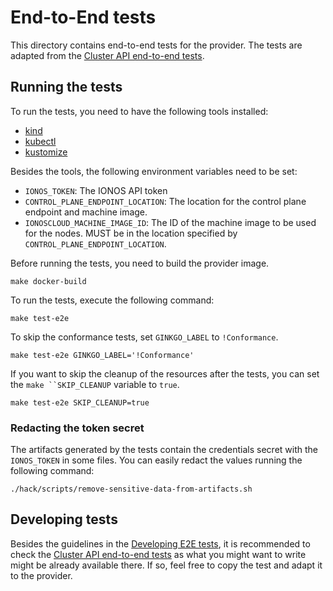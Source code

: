 # End-to-End tests

This directory contains end-to-end tests for the provider. The tests are adapted from the
[Cluster API end-to-end tests][cluster-api-test-repo].

## Running the tests

To run the tests, you need to have the following tools installed:

- [kind](https://kind.sigs.k8s.io/docs/user/quick-start/)
- [kubectl](https://kubernetes.io/docs/tasks/tools/install-kubectl/)
- [kustomize](https://kubectl.docs.kubernetes.io/installation/kustomize/)

Besides the tools, the following environment variables need to be set:

- `IONOS_TOKEN`: The IONOS API token
- `CONTROL_PLANE_ENDPOINT_LOCATION`: The location for the control plane endpoint and machine image.
- `IONOSCLOUD_MACHINE_IMAGE_ID`: The ID of the machine image to be used for the nodes. MUST be in the location specified by `CONTROL_PLANE_ENDPOINT_LOCATION`.

Before running the tests, you need to build the provider image.

```shell
make docker-build
```

To run the tests, execute the following command:

```shell
make test-e2e
```

To skip the conformance tests, set `GINKGO_LABEL` to `!Conformance`.

```shell
make test-e2e GINKGO_LABEL='!Conformance'
```

If you want to skip the cleanup of the resources after the tests, you can set the `make ``SKIP_CLEANUP` variable to `true`.

```shell
make test-e2e SKIP_CLEANUP=true
```

### Redacting the token secret

The artifacts generated by the tests contain the credentials secret with the `IONOS_TOKEN` in some files.
You can easily redact the values running the following command:

```shell
./hack/scripts/remove-sensitive-data-from-artifacts.sh
```

## Developing tests

Besides the guidelines in the [Developing E2E tests](https://cluster-api.sigs.k8s.io/developer/e2e), it is recommended
to check the [Cluster API end-to-end tests][cluster-api-test-repo] as what you might want to write might be already
available there. If so, feel free to copy the test and adapt it to the provider.

[cluster-api-test-repo]: https://github.com/kubernetes-sigs/cluster-api/tree/main/test
